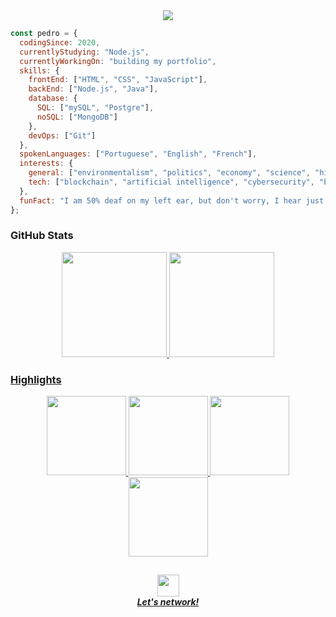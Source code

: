 <div align="center">
  <img src="https://user-images.githubusercontent.com/71517464/132516194-c835db33-616a-49f7-a6b6-c27fca0098ec.gif" align="center">
</div>
  
```javascript
const pedro = {
  codingSince: 2020,
  currentlyStudying: "Node.js",
  currentlyWorkingOn: "building my portfolio",
  skills: {
    frontEnd: ["HTML", "CSS", "JavaScript"],
    backEnd: ["Node.js", "Java"],
    database: {
      SQL: ["mySQL", "Postgre"],
      noSQL: ["MongoDB"]
    },
    devOps: ["Git"]
  },
  spokenLanguages: ["Portuguese", "English", "French"],
  interests: {
    general: ["environmentalism", "politics", "economy", "science", "history", "entrepreneurship"],
    tech: ["blockchain", "artificial intelligence", "cybersecurity", "backend engineering"]
  },
  funFact: "I am 50% deaf on my left ear, but don't worry, I hear just fine... most of the time."
};
```
<h3>GitHub Stats</h3>

<div align="center">
  <a href="https://github.com/pedrogcamposb">
  <img height="168px" src="https://github-readme-stats.vercel.app/api?username=pedrogcamposb&show_icons=true&theme=default&include_all_commits=true&count_private=true"/>
  <img height="168px" src="https://github-readme-stats.vercel.app/api/top-langs/?username=pedrogcamposb&layout=compact&langs_count=7&theme=default"/>
</div>

<h3>Highlights</h3>
<div align="center">
  <a href="https://github.com/pedrogcamposb">
  <img height="127px" src="https://github-readme-stats.vercel.app/api/pin/?username=anuraghazra&repo=github-readme-stats&show_owner=false"/>
  <img height="127px" src="https://github-readme-stats.vercel.app/api/pin/?username=anuraghazra&repo=github-readme-stats&show_owner=false"/>
  <img height="127px" src="https://github-readme-stats.vercel.app/api/pin/?username=anuraghazra&repo=github-readme-stats&show_owner=false"/>
  <img height="127px" src="https://github-readme-stats.vercel.app/api/pin/?username=anuraghazra&repo=github-readme-stats&show_owner=false"/>
</div>
  
<h2></h2>

<div align="center">
  <a href="https://www.linkedin.com/in/pedrogcamposb/">
   <img height="35px" src="https://cdn-icons-png.flaticon.com/512/174/174857.png"/><br><em><strong>Let's network!</strong></em>
  </a>
</div>
